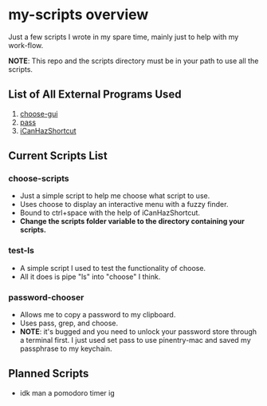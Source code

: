 # my-scripts overview

Just a few scripts I wrote in my spare time, mainly just to help with my
work-flow.

**NOTE**: This repo and the scripts directory must be in your path to use
all the scripts.

## List of All External Programs Used

1. [choose-gui](https://github.com/chipsenkbeil/choose)
2. [pass](https://www.passwordstore.org)
3. [iCanHazShortcut](https://github.com/deseven/icanhazshortcut)

## Current Scripts List

### choose-scripts

- Just a simple script to help me choose what script to use.
- Uses choose to display an interactive menu with a fuzzy finder.
- Bound to ctrl+space with the help of iCanHazShortcut.
- **Change the scripts folder variable to the directory containing your scripts.**

### test-ls

- A simple script I used to test the functionality of choose.
- All it does is pipe "ls" into "choose" I think.

### password-chooser

- Allows me to copy a password to my clipboard.
- Uses pass, grep, and choose.
- **NOTE**: it's bugged and you need to unlock your password store through a
terminal first. I just used set pass to use pinentry-mac and saved my passphrase
to my keychain.

## Planned Scripts

- idk man a pomodoro timer ig
